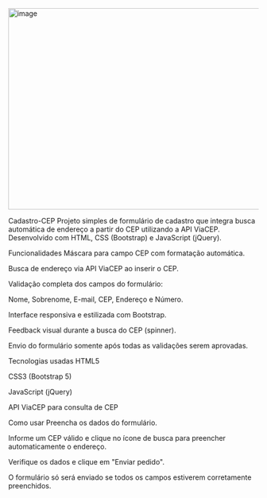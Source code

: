 <img width="1300" height="405" alt="image" src="https://github.com/user-attachments/assets/2e23bcd9-e3b1-4bc7-937b-6845e2406fb9" />

Cadastro-CEP
Projeto simples de formulário de cadastro que integra busca automática de endereço a partir do CEP utilizando a API ViaCEP. Desenvolvido com HTML, CSS (Bootstrap) e JavaScript (jQuery).

Funcionalidades
Máscara para campo CEP com formatação automática.

Busca de endereço via API ViaCEP ao inserir o CEP.

Validação completa dos campos do formulário:

Nome, Sobrenome, E-mail, CEP, Endereço e Número.

Interface responsiva e estilizada com Bootstrap.

Feedback visual durante a busca do CEP (spinner).

Envio do formulário somente após todas as validações serem aprovadas.

Tecnologias usadas
HTML5

CSS3 (Bootstrap 5)

JavaScript (jQuery)

API ViaCEP para consulta de CEP

Como usar
Preencha os dados do formulário.

Informe um CEP válido e clique no ícone de busca para preencher automaticamente o endereço.

Verifique os dados e clique em "Enviar pedido".

O formulário só será enviado se todos os campos estiverem corretamente preenchidos.

